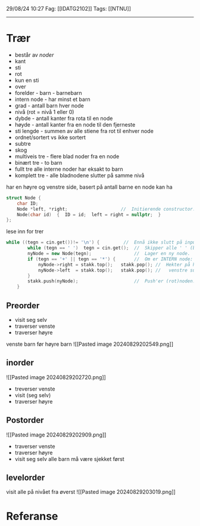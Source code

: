 29/08/24 10:27
Fag: [[IDATG2102]]
Tags: [[NTNU]]
___
# Trær
- består av *noder*
- kant
- sti
- rot
- kun en sti
- over
- forelder - barn - barnebarn
- intern node - har minst et barn
- grad - antall barn hver node
- nivå (rot = nivå 1 eller 0)
- dybde - antall kanter fra rota til en node
- høyde - antall kanter fra en node til den fjerneste
- sti lengde - summen av alle stiene fra rot til enhver node
- ordnet/sortert vs ikke sortert
- subtre
- skog
- multiveis tre - flere blad noder fra en node
- binært tre - to barn
- fullt tre alle interne noder har eksakt to barn
- komplett tre - alle bladnodene slutter på samme nivå

har en høyre og venstre side, basert på antall barne en node kan ha
```c++
struct Node {
    char ID;
    Node *left, *right;                    //  Initierende constructor:
    Node(char id)  {  ID = id;  left = right = nullptr;  }
};
```


lese inn for trer
```c++
while ((tegn = cin.get())!= '\n') {         //  Ennå ikke slutt på input:
        while (tegn == ' ')  tegn = cin.get();  //  Skipper alle ' ' (blanke).
        nyNode = new Node(tegn);                //  Lager en ny node.
        if (tegn == '+' || tegn == '*') {       //  Om er INTERN node:
            nyNode->right = stakk.top();   stakk.pop(); //  Hekter på høyre og
            nyNode->left  = stakk.top();   stakk.pop(); //   venstre subtre.
        }
        stakk.push(nyNode);                     //  Push'er (rot)noden.
    }


```


## Preorder
- visit seg selv
- traverser venste
- traverser høyre

venste barn før høyre barn
![[Pasted image 20240829202549.png]]

## inorder
![[Pasted image 20240829202720.png]]
- treverser venste
- visit (seg selv)
- traverser høyre

## Postorder
![[Pasted image 20240829202909.png]]
- traverser venste
- traverser høyre
- visit seg selv
alle barn må være sjekket først

## levelorder
visit alle på nivået
fra øverst
![[Pasted image 20240829203019.png]]




# Referanse
